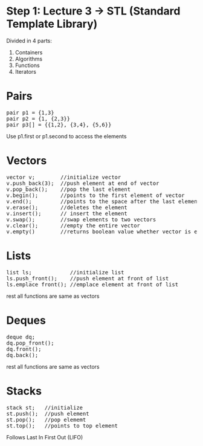 # Step 1: Lecture 3 -> STL (Standard Template Library)

Divided in 4 parts:
1. Containers
2. Algorithms
3. Functions
4. Iterators

# Pairs
<pre>
pair p1 = {1,3}
pair p2 = {1, {2,3}}
pair p3[] = {{1,2}, {3,4}, {5,6}}
</pre>

Use p1.first or p1.second to access the elements


# Vectors
<pre>
vector v;        //initialize vector
v.push_back(3);  //push element at end of vector
v.pop_back();    //pop the last element
v.begin();       //points to the first element of vector
v.end();         //points to the space after the last element of vector
v.erase();       //deletes the element
v.insert();      // insert the element
v.swap();        //swap elements to two vectors
v.clear();       //empty the entire vector
v.empty()        //returns boolean value whether vector is empty of or not
</pre>

# Lists
<pre>
list ls;            //initialize list
ls.push_front();    //push element at front of list
ls.emplace_front(); //emplace element at front of list
</pre>
rest all functions are same as vectors

# Deques
<pre>
deque dq;
dq.pop_front();
dq.front();
dq.back();
</pre>
rest all functions are same as vectors

# Stacks
<pre>
stack st;   //initialize
st.push();  //push element
st.pop();   //pop elememt
st.top();   //points to top element
</pre>
Follows Last In First Out (LIFO)